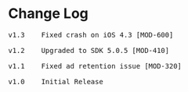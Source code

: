# Change Log
<pre>
v1.3	Fixed crash on iOS 4.3 [MOD-600]

v1.2	Upgraded to SDK 5.0.5 [MOD-410]

v1.1	Fixed ad retention issue [MOD-320]

v1.0    Initial Release

